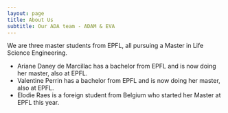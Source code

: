 ```yaml
---
layout: page
title: About Us
subtitle: Our ADA team - ADAM & EVA
---
```


We are three master students from EPFL, all pursuing a Master in Life Science Engineering.
- Ariane Daney de Marcillac has a bachelor from EPFL and is now doing her master, also at EPFL.
- Valentine Perrin has a bachelor from EPFL and is now doing her master, also at EPFL.
- Elodie Raes is a foreign student from Belgium who started her Master at EPFL this year.
